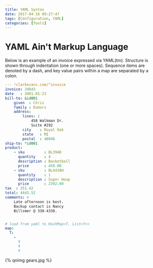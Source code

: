 ```yaml
---
title: YAML Syntax
date: 2017-04-16 09:27:47
tags: [Configuration, YAML]
categories: [Tools]
---
```


# YAML Ain't Markup Language


Below is an example of an invoice expressed via YAML(tm). Structure is shown through indentation (one or more spaces). Sequence items are denoted by a dash, and key value pairs within a map are separated by a colon.
```YAML
--- !clarkevans.com/^invoice
invoice: 34843
date   : 2001-01-23
bill-to: &id001
    given  : Chris
    family : Dumars
    address:
        lines: |
            458 Walkman Dr.
            Suite #292
        city    : Royal Oak
        state   : MI
        postal  : 48046
ship-to: *id001
product:
    - sku         : BL394D
      quantity    : 4
      description : Basketball
      price       : 450.00
    - sku         : BL4438H
      quantity    : 1
      description : Super Hoop
      price       : 2392.00
tax  : 251.42
total: 4443.52
comments: >
    Late afternoon is best.
    Backup contact is Nancy
    Billsmer @ 338-4338.


# load from yaml to HashMap<T, List<Y>>
map:
  T:
    -
      Y
      Y
      Y
```

{% qnimg gears.jpg %}